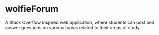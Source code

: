 # wolfieForum
A Stack Overflow inspired web application, where students can post and answer questions on various topics related to their areas of study.
